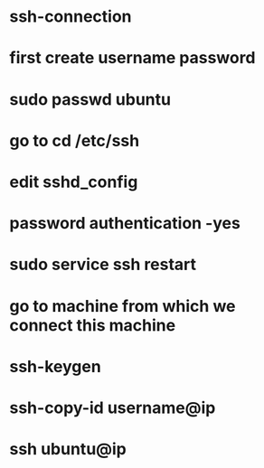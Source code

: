 # ssh-connection
# first create username password 
# sudo passwd ubuntu
# go to cd /etc/ssh 
# edit sshd_config
# password authentication -yes
# sudo service ssh restart
# go to machine from which we connect this machine
# ssh-keygen
# ssh-copy-id username@ip
# ssh ubuntu@ip
